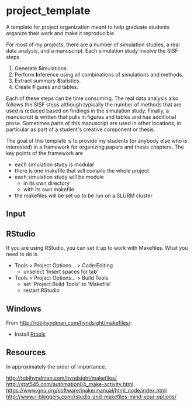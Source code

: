 # project_template

A template for project organization meant to help graduate students organize their work and make it reproducible.

For most of my projects, there are a number of simulation studies, a real data analysis, and a manuscript. 
Each simulation study involve the SISF steps

1. Generate **S**imulations.
1. Perform **I**nference using all combinations of simulations and methods.
1. Extract summary **S**tatistics.
1. Create **F**igures and tables.

Each of these steps can be time consuming. 
The real data analysis also follows the SISF steps although typically the number of methods that are used is reduced based on findings in the simulation study. 
Finally, a manuscript is written that pulls in figures and tables and has additional prose. 
Sometimes parts of this manuscript are used in other locations, in particular as part of a student's creative component or thesis. 

The goal of this template is to provide my students (or anybody else who is interested) in a framework for organizing papers and thesis chapters. The key points of the framework are 

- each simulation study is modular
- there is one makefile that will compile the whole project
- each simulation study will be module
  - in its own directory
  - with its own makefile
- the makefiles will be set up to be run on a SLURM cluster



## Input




## RStudio

If you are using RStudio, you can set it up to work with Makefiles. 
What you need to do is 

- Tools > Project Options... > Code:Editing 
  - unselect 'Insert spaces for tab'
- Tools > Project Options... > Build Tools 
  - set 'Project Build Tools' to 'Makefile'
  - restart RStudio
  
## Windows

From <http://robjhyndman.com/hyndsight/makefiles/>:
  - Install [Rtools ](http://cran.r-project.org/bin/windows/Rtools/)
 

## Resources

In approximately the order of importance. 

<http://robjhyndman.com/hyndsight/makefiles/>
<http://stat545.com/automation04_make-activity.html>
<https://www.gnu.org/software/make/manual/html_node/index.html>
<http://www.r-bloggers.com/rstudio-and-makefiles-mind-your-options/>
